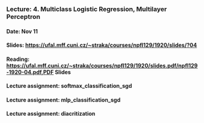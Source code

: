 ### Lecture: 4. Multiclass Logistic Regression, Multilayer Perceptron
#### Date: Nov 11
#### Slides: https://ufal.mff.cuni.cz/~straka/courses/npfl129/1920/slides/?04
#### Reading: https://ufal.mff.cuni.cz/~straka/courses/npfl129/1920/slides.pdf/npfl129-1920-04.pdf,PDF Slides
#### Lecture assignment: softmax_classification_sgd
#### Lecture assignment: mlp_classification_sgd
#### Lecture assignment: diacritization
